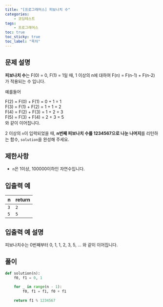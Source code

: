 ```yaml
---
title: "[프로그래머스] 피보나치 수"
categories: 
    - 코딩테스트
tags: 
    - 프로그래머스
toc: true
toc_sticky: true
toc_label: "목차"
---
```


## 문제 설명

**피보나치 수**는 F(0) = 0, F(1) = 1일 때, 1 이상의 n에 대하여 F(n) = F(n-1) + F(n-2) 가 적용되는 수 입니다.  

예를들어  

F(2) = F(0) + F(1) = 0 + 1 = 1  
F(3) = F(1) + F(2) = 1 + 1 = 2  
F(4) = F(2) + F(3) = 1 + 2 = 3  
F(5) = F(3) + F(4) = 2 + 3 = 5  
와 같이 이어집니다.  

2 이상의 `n`이 입력되었을 때, **n번째 피보나치 수를 1234567으로 나눈 나머지**를 리턴하는 함수, `solution`을 완성해 주세요.  

## 제한사항

- `n`은 1이상, 100000이하인 자연수입니다.

## 입출력 예

|n|return|
|-|------|
|`3`|`2`|
|`5`|`5`|

## 입출력 예 설명

피보나치수는 0번째부터 0, 1, 1, 2, 3, 5, ... 와 같이 이어집니다.

## 풀이

```python
def solution(n):
    f0, f1 = 0, 1
    
    for _ in range(n - 1):
        f0, f1 = f1, f0 + f1
        
    return f1 % 1234567
```